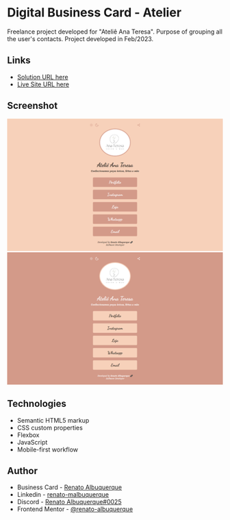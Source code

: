 # Digital Business Card - Atelier

Freelance project developed for "Ateliê Ana Teresa". Purpose of grouping all the user's contacts. Project developed in Feb/2023.

## Links

- [Solution URL here](https://github.com/renato-albuquerque/atcss-contacts)
- [Live Site URL here](https://cartaodevisita-atelieanateresa.vercel.app/)

## Screenshot

![screenshot](images/screencapture1.png)
![screenshot](images/screencapture2.png)

## Technologies

- Semantic HTML5 markup
- CSS custom properties
- Flexbox
- JavaScript
- Mobile-first workflow

## Author

- Business Card - [Renato Albuquerque](https://portfolio-renatoalbuquerque.vercel.app/)
- Linkedin - [renato-malbuquerque](https://www.linkedin.com/in/renato-malbuquerque/)
- Discord - [Renato Albuquerque#0025](https://discordapp.com/users/992621595547938837)
- Frontend Mentor - [@renato-albuquerque](https://www.frontendmentor.io/profile/renato-albuquerque)